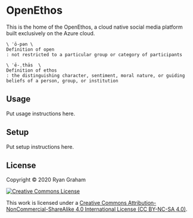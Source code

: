 # OpenEthos

This is the home of the OpenEthos, a cloud native social media platform built exclusively on the Azure cloud.

````
\ ˈō-pən \
Definition of open
: not restricted to a particular group or category of participants

\ ˈē-ˌthäs  \
Definition of ethos
: the distinguishing character, sentiment, moral nature, or guiding beliefs of a person, group, or institution
````

## Usage

Put usage instructions here.

## Setup

Put setup instructions here.

## License

Copyright © 2020 Ryan Graham

[![Creative Commons License](https://i.creativecommons.org/l/by-nc-sa/4.0/88x31.png)](http://creativecommons.org/licenses/by-nc-sa/4.0/)

This work is licensed under a [Creative Commons Attribution-NonCommercial-ShareAlike 4.0 International License (CC BY-NC-SA 4.0)](http://creativecommons.org/licenses/by-nc-sa/4.0/).